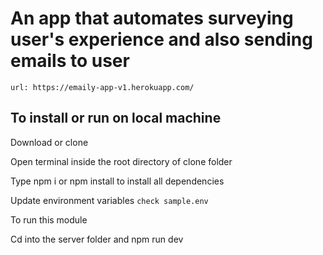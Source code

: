 # An app that automates surveying user's experience and also sending emails to user 
 `url: https://emaily-app-v1.herokuapp.com/`

  ##  To install or run on local machine
Download or clone

Open terminal inside the root directory of clone folder

Type npm i or npm install to install all dependencies

Update environment variables `check sample.env`

To run this module 

Cd into the server folder and npm run dev
  
